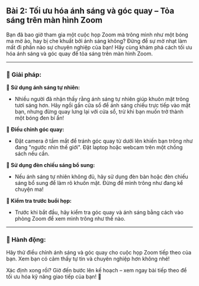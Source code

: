 ## Bài 2: Tối ưu hóa ánh sáng và góc quay – Tỏa sáng trên màn hình Zoom

Bạn đã bao giờ tham gia một cuộc họp Zoom mà trông mình như một bóng ma mờ ảo, hay bị che khuất bởi ánh sáng không? Đừng để sự mờ nhạt làm mất đi phần nào sự chuyên nghiệp của bạn! Hãy cùng khám phá cách tối ưu hóa ánh sáng và góc quay để tỏa sáng trên màn hình Zoom.

---

### 📌 Giải pháp:

**🔹 Sử dụng ánh sáng tự nhiên:**
- Nhiều người đã nhận thấy rằng ánh sáng tự nhiên giúp khuôn mặt trông tươi sáng hơn. Hãy ngồi gần cửa sổ để ánh sáng chiếu trực tiếp vào mặt bạn, nhưng đừng quay lưng lại với cửa sổ, trừ khi bạn muốn trở thành một bóng đen bí ẩn!

**🔹 Điều chỉnh góc quay:**
- Đặt camera ở tầm mắt để tránh góc quay từ dưới lên khiến bạn trông như đang "ngước nhìn thế giới". Đặt laptop hoặc webcam trên một chồng sách nếu cần.

**🔹 Sử dụng đèn chiếu sáng bổ sung:**
- Nếu ánh sáng tự nhiên không đủ, hãy sử dụng đèn bàn hoặc đèn chiếu sáng bổ sung để làm rõ khuôn mặt. Đừng để mình trông như đang kể chuyện ma!

**🔹 Kiểm tra trước buổi họp:**
- Trước khi bắt đầu, hãy kiểm tra góc quay và ánh sáng bằng cách vào phòng Zoom để xem mình trông như thế nào.

---

### 🚀 Hành động:

Hãy thử điều chỉnh ánh sáng và góc quay cho cuộc họp Zoom tiếp theo của bạn. Xem bạn có cảm thấy tự tin và chuyên nghiệp hơn không nhé!

Xác định xong rồi? Giờ đến bước lên kế hoạch – xem ngay bài tiếp theo để tối ưu hóa kỹ năng giao tiếp của bạn! 🎥